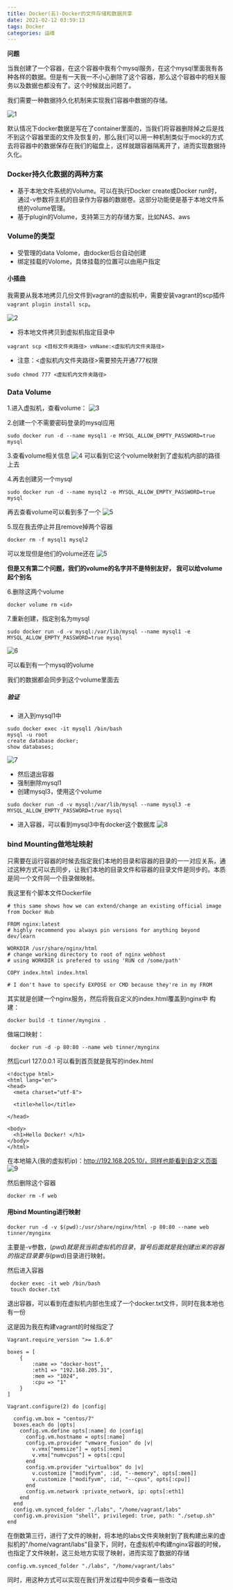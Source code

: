 ```yaml
---
title: Docker(五)-Docker的文件存储和数据共享
date: 2021-02-12 03:59:13
tags: Docker
categories: 运维
---
```


<meta name="referrer" content="no-referrer" />


**问题**

当我创建了一个容器，在这个容器中我有个mysql服务，在这个mysql里面我有各种各样的数据。但是有一天我一不小心删除了这个容器，那么这个容器中的相关服务以及数据也都没有了。这个时候就出问题了。

我们需要一种数据持久化机制来实现我们容器中数据的存储。

![1](Docker-五-Docker的文件存储和数据共享/1.png)

默认情况下docker数据是写在了container里面的，当我们将容器删除掉之后是找不到这个容器里面的文件及恢复的，那么我们可以用一种机制类似于mock的方式去将容器中的数据保存在我们的磁盘上，这样就跟容器隔离开了，进而实现数据持久化。

  

### Docker持久化数据的两种方案

- 基于本地文件系统的Volume。可以在执行Docker create或Docker run时，通过-v参数将主机的目录作为容器的数据卷。这部分功能便是基于本地文件系统的volume管理。
- 基于plugin的Volume，支持第三方的存储方案，比如NAS、aws

### Volume的类型
- 受管理的data Volome，由docker后台自动创建
- 绑定挂载的Volome，具体挂载的位置可以由用户指定

#### 小插曲

我需要从我本地拷贝几份文件到vagrant的虚拟机中，需要安装vagrant的scp插件`vagrant plugin install scp`。

![2](Docker-五-Docker的文件存储和数据共享/2.png)

- 将本地文件拷贝到虚拟机指定目录中
```
vagrant scp <目标文件夹路径> vmName:<虚拟机内文件夹路径>
```
- 注意：<虚拟机内文件夹路径>需要预先开通777权限
```
sudo chmod 777 <虚拟机内文件夹路径>
```

### Data Volume


1.进入虚拟机，查看volume：
![3](Docker-五-Docker的文件存储和数据共享/3.png)


2.创建一个不需要密码登录的mysql应用
```
sudo docker run -d --name mysql1 -e MYSQL_ALLOW_EMPTY_PASSWORD=true mysql
```
3.查看volume相关信息
![4](Docker-五-Docker的文件存储和数据共享/4.png)
可以看到它这个volume映射到了虚拟机内部的路径上去

4.再去创建另一个mysql
```
sudo docker run -d --name mysql2 -e MYSQL_ALLOW_EMPTY_PASSWORD=true mysql
```
再去查看volume可以看到多了一个
![5](Docker-五-Docker的文件存储和数据共享/5.png)

5.现在我去停止并且remove掉两个容器
```
docker rm -f mysql1 mysql2
```
可以发现但是他们的volume还在
![5](Docker-五-Docker的文件存储和数据共享/5.png)


**但是又有第二个问题，我们的volume的名字并不是特别友好， 我可以给volume起个别名**

6.删除这两个volume
```
docker volume rm <id>
```

7.重新创建，指定别名为mysql
```
sudo docker run -d -v mysql:/var/lib/mysql --name mysql1 -e MYSQL_ALLOW_EMPTY_PASSWORD=true mysql
```
![6](Docker-五-Docker的文件存储和数据共享/6.png)

可以看到有一个mysql的volume

我们的数据都会同步到这个volume里面去

##### 验证

- 进入到mysql1中
```
sudo docker exec -it mysql1 /bin/bash
mysql -u root
create database docker;
show databases;
```
![7](Docker-五-Docker的文件存储和数据共享/7.png)

- 然后退出容器
- 强制删除mysql1
- 创建mysql3，使用这个volume
```
sudo docker run -d -v mysql:/var/lib/mysql --name mysql3 -e MYSQL_ALLOW_EMPTY_PASSWORD=true mysql
```
- 进入容器，可以看到mysql3中有docker这个数据库
![8](Docker-五-Docker的文件存储和数据共享/8.png)



### bind Mounting做地址映射

只需要在运行容器的时候去指定我们本地的目录和容器的目录的一一对应关系，通过这种方式可以去同步，让我们本地的目录文件和容器的目录文件是同步的。本质是同一个文件同一个目录做映射。

我这里有个脚本文件Dockerfile

```
# this same shows how we can extend/change an existing official image from Docker Hub

FROM nginx:latest
# highly recommend you always pin versions for anything beyond dev/learn

WORKDIR /usr/share/nginx/html
# change working directory to root of nginx webhost
# using WORKDIR is prefered to using 'RUN cd /some/path'

COPY index.html index.html

# I don't have to specify EXPOSE or CMD because they're in my FROM
```

其实就是创建一个nginx服务，然后将我自定义的index.html覆盖到nginx中
构建：
```
docker build -t tinner/mynginx .
```
做端口映射：
```
 docker run -d -p 80:80 --name web tinner/mynginx
```
然后curl 127.0.0.1
可以看到首页就是我写的index.html
```
<!doctype html>
<html lang="en">
<head>
  <meta charset="utf-8">

  <title>hello</title>

</head>

<body>
  <h1>Hello Docker! </h1>
</body>
</html>
```
在本地输入(我的虚拟机ip)：http://192.168.205.10/，同样也能看到自定义页面
![9](Docker-五-Docker的文件存储和数据共享/9.png)

然后删除这个容器
```
docker rm -f web
```

#### 用bind Mounting进行映射

```
docker run -d -v $(pwd):/usr/share/nginx/html -p 80:80 --name web tinner/mynginx
```

主要是-v参数，$(pwd)就是我当前虚拟机的目录，冒号后面就是我创建出来的容器的指定目录要与$(pwd)目录进行映射。

然后进入容器
```
 docker exec -it web /bin/bash
 touch docker.txt
```
退出容器，可以看到在虚拟机内部也生成了一个docker.txt文件，同时在我本地也有一份

这是因为我在构建vagrant的时候指定了
```
Vagrant.require_version ">= 1.6.0"

boxes = [
    {
        :name => "docker-host",
        :eth1 => "192.168.205.31",
        :mem => "1024",
        :cpu => "1"
    }
]

Vagrant.configure(2) do |config|

  config.vm.box = "centos/7"
  boxes.each do |opts|
    config.vm.define opts[:name] do |config|
      config.vm.hostname = opts[:name]
      config.vm.provider "vmware_fusion" do |v|
        v.vmx["memsize"] = opts[:mem]
        v.vmx["numvcpus"] = opts[:cpu]
      end
      config.vm.provider "virtualbox" do |v|
        v.customize ["modifyvm", :id, "--memory", opts[:mem]]
        v.customize ["modifyvm", :id, "--cpus", opts[:cpu]]
      end
      config.vm.network :private_network, ip: opts[:eth1]
    end
  end
  config.vm.synced_folder "./labs", "/home/vagrant/labs"
  config.vm.provision "shell", privileged: true, path: "./setup.sh"
end
```

在倒数第三行，进行了文件的映射，将本地的labs文件夹映射到了我构建出来的虚拟机的"/home/vagrant/labs"目录下，同时，在虚拟机中构建nginx容器的时候，也指定了文件映射，这三处地方实现了映射，进而实现了数据的存储
```
config.vm.synced_folder "./labs", "/home/vagrant/labs"
```
同时，用这种方式可以实现在我们开发过程中同步查看一些改动
